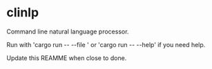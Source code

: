 # clinlp
Command line natural language processor.

Run with 'cargo run -- --file <FILENAME>' or 'cargo run -- --help' if you need help.

Update this REAMME when close to done.
